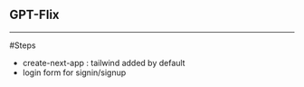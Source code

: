 ## GPT-Flix

---

#Steps

- create-next-app : tailwind added by default
- login form for signin/signup
